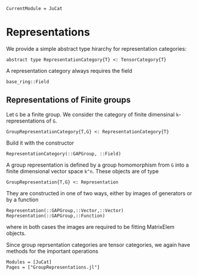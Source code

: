 ```@meta
CurrentModule = JuCat
```

# Representations

We provide a simple abstract type hirarchy for representation categories:

```
abstract type RepresentationCategory{T} <: TensorCategory{T}
```

A representation category always requires the field

```
base_ring::Field
```

## Representations of Finite groups

Let ``G`` be a finite group. We consider the category of finite dimensinal
``k``-representations of ``G``.

```
GroupRepresentationCategory{T,G} <: RepresentationCategory{T}
```

Build it with the constructor


```@docs
RepresentationCategory(::GAPGroup, ::Field)
```

A group representation is defined by a group homomorphism from ``G`` into a
finite dimensional vector space ``k^n``. These objects are of type

```
GroupRepresentation{T,G} <: Representation
```

They are constructed in one of two ways, either by images of generators or by a function

```@docs
Representation(::GAPGroup,::Vector,::Vector)
Representation(::GAPGroup,::Function)
```

where in both cases the images are required to be fitting MatrixElem objects.

Since group reprsentation categories are tensor categories, we again have methods
for the important operations

```@autodocs
Modules = [JuCat]
Pages = ["GroupRepresentations.jl"]
```

